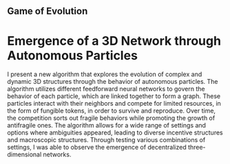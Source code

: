 ## Game of Evolution 
# Emergence of a 3D Network through Autonomous Particles

I present a new algorithm that explores the evolution of complex and dynamic 3D structures through the behavior of autonomous particles. The algorithm utilizes different feedforward neural networks to govern the behavior of each particle, which are linked together to form a graph. These particles interact with their neighbors and compete for limited resources, in the form of fungible tokens, in order to survive and reproduce. Over time, the competition sorts out fragile behaviors while promoting the growth of antifragile ones. The algorithm allows for a wide range of settings and options where ambiguities appeared, leading to diverse incentive structures and macroscopic structures. Through testing various combinations of settings, I was able to observe the emergence of decentralized three-dimensional networks.

<!--
**GameOfEvolution/GameOfEvolution** is a ✨ _special_ ✨ repository because its `README.md` (this file) appears on your GitHub profile.

Here are some ideas to get you started:

- 🔭 I’m currently working on ...
- 🌱 I’m currently learning ...
- 👯 I’m looking to collaborate on ...
- 🤔 I’m looking for help with ...
- 💬 Ask me about ...
- 📫 How to reach me: ...
- 😄 Pronouns: ...
- ⚡ Fun fact: ...
-->
